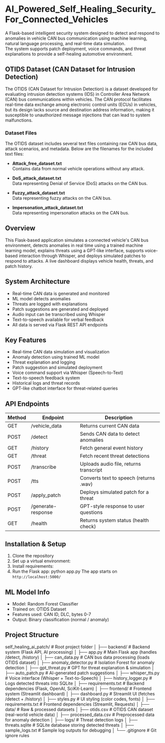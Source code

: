 # AI_Powered_Self_Healing_Security_For_Connected_Vehicles

A Flask-based intelligent security system designed to detect and respond to anomalies in vehicle CAN bus communication using machine learning, natural language processing, and real-time data simulation.  
The system supports patch deployment, voice commands, and threat explanations to provide a self-healing automotive environment.

## OTIDS Dataset (CAN Dataset for Intrusion Detection)

The OTIDS (CAN Dataset for Intrusion Detection) is a dataset developed for evaluating intrusion detection systems (IDS) in Controller Area Network (CAN) bus communications within vehicles. The CAN protocol facilitates real-time data exchange among electronic control units (ECUs) in vehicles, but its design lacks source and destination address information, making it susceptible to unauthorized message injections that can lead to system malfunctions.

### Dataset Files

The OTIDS dataset includes several text files containing raw CAN bus data, attack scenarios, and metadata. Below are the filenames for the included text files:


- **Attack_free_dataset.txt**  
  Contains data from normal vehicle operations without any attack.

- **DoS_attack_dataset.txt**  
  Data representing Denial of Service (DoS) attacks on the CAN bus.

- **Fuzzy_attack_dataset.txt**  
  Data representing fuzzy attacks on the CAN bus.

- **Impersonation_attack_dataset.txt**  
  Data representing impersonation attacks on the CAN bus.

## Overview

This Flask-based application simulates a connected vehicle's CAN bus environment, detects anomalies in real time using a trained machine learning model, explains threats using a GPT-like interface, supports voice-based interaction through Whisper, and deploys simulated patches to respond to attacks. A live dashboard displays vehicle health, threats, and patch history.

## System Architecture

- Real-time CAN data is generated and monitored
- ML model detects anomalies
- Threats are logged with explanations
- Patch suggestions are generated and deployed
- Audio input can be transcribed using Whisper
- Text-to-speech available for verbal feedback
- All data is served via Flask REST API endpoints

## Key Features

- Real-time CAN data simulation and visualization
- Anomaly detection using trained ML model
- Threat explanation and logging
- Patch suggestion and simulated deployment
- Voice command support via Whisper (Speech-to-Text)
- Text-to-speech feedback system
- Historical logs and threat records
- GPT-like chatbot interface for threat-related queries

## API Endpoints

| Method | Endpoint            | Description                            |
|--------|---------------------|----------------------------------------|
| GET    | /vehicle_data       | Returns current CAN data               |
| POST   | /detect             | Sends CAN data to detect anomalies     |
| GET    | /history            | Fetch general event history            |
| GET    | /threat             | Fetch recent threat detections         |
| POST   | /transcribe         | Uploads audio file, returns transcript |
| POST   | /tts                | Converts text to speech (returns .wav) |
| POST   | /apply_patch        | Deploys simulated patch for a threat   |
| POST   | /generate-response  | GPT-style response to user questions   |
| GET    | /health             | Returns system status (health check)   |

## Installation & Setup

1. Clone the repository
2. Set up a virtual environment:
3. Install requirements:
4. Run the Flask app: python app.py
 The app starts on `http://localhost:5000/`

## ML Model Info

- Model: Random Forest Classifier
- Trained on: OTIDS Dataset
- Features used: CAN ID, DLC, bytes 0-7
- Output: Binary classification (normal / anomaly)

## Project Structure
self_healing_ai_patch/           # Root project folder
│
├── backend/                     # Backend system (Flask API, AI processing)
│   ├── app.py                   # Main Flask app (handles /detect, /history)
│   ├── can_data.py              # CAN bus data processing (loads OTIDS dataset)
│   ├── anomaly_detector.py      # Isolation Forest for anomaly detection
│   ├── gpt_threat.py            # GPT for threat explanation & simulation
│   ├── auto_patch.py            # AI-generated patch suggestions
│   ├── whisper_tts.py           # Voice interface (Whisper + Text-to-Speech)
│   ├── history_logger.py        # Logs detected threats into SQLite
│   ├── requirements.txt         # Backend dependencies (Flask, OpenAI, SciKit-Learn)
│
├── frontend/                    # Frontend system (Streamlit dashboard)
│   ├── dashboard.py             # Streamlit UI (fetches /detect + /history)
│   ├── styles.py                # UI styling (color codes, fonts)
│   ├── requirements.txt         # Frontend dependencies (Streamlit, Requests)
│
├── data/                        # Raw & processed datasets
│   ├── otids.csv                # OTIDS CAN dataset (real-world vehicle data)
│   ├── processed_data.csv       # Preprocessed data for anomaly detection
│
├── logs/                        # Threat detection logs
│   ├── threats.sqlite           # SQLite database storing detected threats
│   ├── sample_logs.txt          # Sample log outputs for debugging
│
└── .gitignore                   # Git ignore rules



